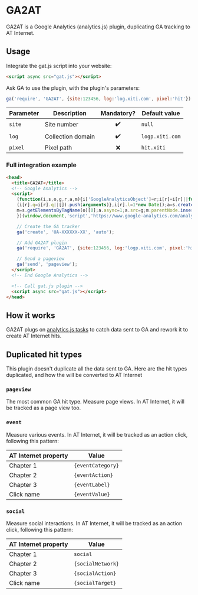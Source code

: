 # GA2AT

GA2AT is a Google Analytics (analytics.js) plugin, duplicating GA tracking to AT Internet.

## Usage

Integrate the gat.js script into your website:

```html
<script async src="gat.js"></script>
```

Ask GA to use the plugin, with the plugin's parameters:

```javascript
ga('require', 'GA2AT', {site:123456, log:'log.xiti.com', pixel:'hit'})
```

|Parameter|Description      |Mandatory?         |Default value  |
|---------|-----------------|:-----------------:|---------------|
|`site`   |Site number      |:heavy_check_mark: |`null`         |
|`log`    |Collection domain|:heavy_check_mark: |`logp.xiti.com`|
|`pixel`  |Pixel path       |:x:                |`hit.xiti`     |

### Full integration example

```html
<head>
  <title>GA2AT</title>
  <!-- Google Analytics -->
  <script>
    (function(i,s,o,g,r,a,m){i['GoogleAnalyticsObject']=r;i[r]=i[r]||function(){
    (i[r].q=i[r].q||[]).push(arguments)},i[r].l=1*new Date();a=s.createElement(o),
    m=s.getElementsByTagName(o)[0];a.async=1;a.src=g;m.parentNode.insertBefore(a,m)
    })(window,document,'script','https://www.google-analytics.com/analytics.js','ga');

    // Create the GA tracker
    ga('create', 'UA-XXXXXX-XX', 'auto');

    // Add GA2AT plugin
    ga('require', 'GA2AT', {site:123456, log:'logp.xiti.com', pixel:'hit'})

    // Send a pageview
    ga('send', 'pageview');
  </script>
  <!-- End Google Analytics -->

  <!-- Call gat.js plugin -->
  <script async src="gat.js"></script>
</head>
```

## How it works

GA2AT plugs on [analytics.js tasks](https://developers.google.com/analytics/devguides/collection/analyticsjs/tasks) to catch data sent to GA and rework it to create AT Internet hits.

## Duplicated hit types

This plugin doesn't duplicate all the data sent to GA.
Here are the hit types duplicated, and how the will be converted to AT Internet

### `pageview`

The most common GA hit type. Measure page views.
In AT Internet, it will be tracked as a page view too.

### `event`

Measure various events.
In AT Internet, it will be tracked as an action click, following this pattern:

|AT Internet property|Value            |
|--------------------|-----------------|
|Chapter 1           |`{eventCategory}`|
|Chapter 2           |`{eventAction}`  |
|Chapter 3           |`{eventLabel}`   |
|Click name          |`{eventValue}`   |


### `social`

Measure social interactions.
In AT Internet, it will be tracked as an action click, following this pattern:

|AT Internet property|Value            |
|--------------------|-----------------|
|Chapter 1           |`social`         |
|Chapter 2           |`{socialNetwork}`|
|Chapter 3           |`{socialAction}` |
|Click name          |`{socialTarget}` |
